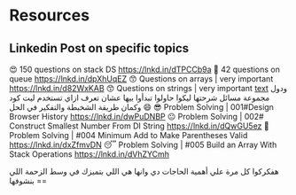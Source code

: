 # Resources
## Linkedin Post on specific topics
😍 150 questions on stack DS
https://lnkd.in/dTPCCb9a
🤔 42 questions on queue
https://lnkd.in/dpXhUqEZ
😙 Questions on arrays | very important
https://lnkd.in/d82WxKAB
😙 Questions on strings | very important
[text](https://leetcode.com/tag/string/)
ودول مجموعة مسائل شرحتها ليكوا حاولوا تبدأوا بيها عشان تعرف ازاي تستخدم ليت كود وكمان طريقة الشخبطة والتفكير في الحل 😄 
😎 Problem Solving | 001#Design Browser History
https://lnkd.in/dwPuDNBP
😐 Problem Solving | 002# Construct Smallest Number From DI String
https://lnkd.in/dQwGU5ez
🤗 Problem Solving | #004 Minimum Add to Make Parentheses Valid
https://lnkd.in/dxZfmvDN
😴 Problem Solving | #005 Build an Array With Stack Operations
https://lnkd.in/dVhZYCmh

هفكركوا كل مرة علي أهمية الحاجات دي وانها هي اللي بتميزك في وسط الزحمة اللي بنشوفها ==